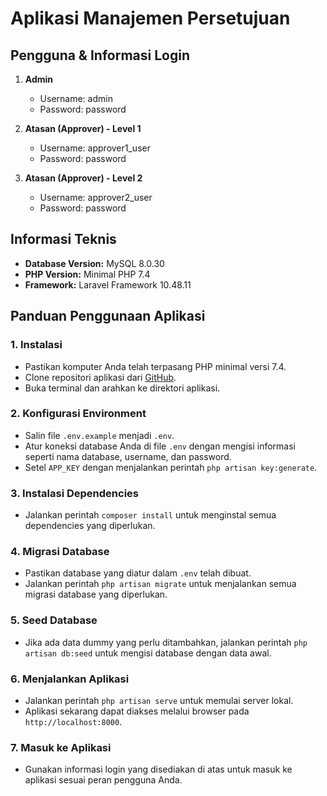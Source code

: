# Aplikasi Manajemen Persetujuan

## Pengguna & Informasi Login

1. **Admin**
   - Username: admin
   - Password: password

2. **Atasan (Approver) - Level 1**
   - Username: approver1_user
   - Password: password

3. **Atasan (Approver) - Level 2**
   - Username: approver2_user
   - Password: password

## Informasi Teknis

- **Database Version:** MySQL 8.0.30
- **PHP Version:** Minimal PHP 7.4
- **Framework:** Laravel Framework 10.48.11

## Panduan Penggunaan Aplikasi

### 1. Instalasi

- Pastikan komputer Anda telah terpasang PHP minimal versi 7.4.
- Clone repositori aplikasi dari [GitHub](https://github.com/namauser/aplikasi-manajemen-persetujuan).
- Buka terminal dan arahkan ke direktori aplikasi.

### 2. Konfigurasi Environment

- Salin file `.env.example` menjadi `.env`.
- Atur koneksi database Anda di file `.env` dengan mengisi informasi seperti nama database, username, dan password.
- Setel `APP_KEY` dengan menjalankan perintah `php artisan key:generate`.

### 3. Instalasi Dependencies

- Jalankan perintah `composer install` untuk menginstal semua dependencies yang diperlukan.

### 4. Migrasi Database

- Pastikan database yang diatur dalam `.env` telah dibuat.
- Jalankan perintah `php artisan migrate` untuk menjalankan semua migrasi database yang diperlukan.

### 5. Seed Database

- Jika ada data dummy yang perlu ditambahkan, jalankan perintah `php artisan db:seed` untuk mengisi database dengan data awal.

### 6. Menjalankan Aplikasi

- Jalankan perintah `php artisan serve` untuk memulai server lokal.
- Aplikasi sekarang dapat diakses melalui browser pada `http://localhost:8000`.

### 7. Masuk ke Aplikasi

- Gunakan informasi login yang disediakan di atas untuk masuk ke aplikasi sesuai peran pengguna Anda.

